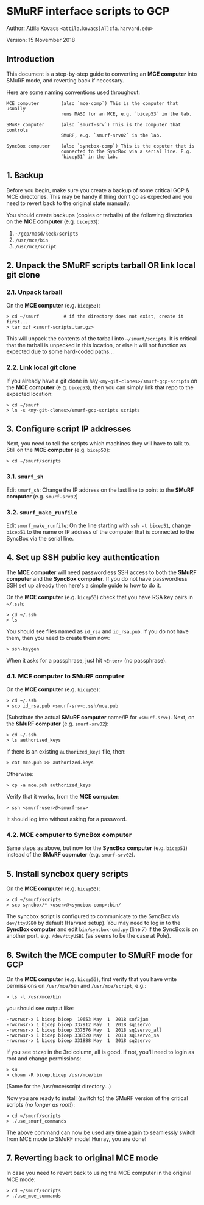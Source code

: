 # SMuRF interface scripts to GCP


Author: Attila Kovacs `<attila.kovacs[AT]cfa.harvard.edu>`

Version: 15 November 2018



## Introduction

 This document is a step-by-step guide to converting an __MCE computer__ into
 SMuRF mode, and reverting back if necessary. 

 Here are some naming conventions used throughout:

    MCE computer        (also `mce-comp`) This is the computer that usually
                        runs MASD for an MCE, e.g. `bicep53` in the lab.

    SMuRF computer      (also `smurf-srv`) This is the computer that controls
                        SMuRF, e.g. `smurf-srv02` in the lab.

    SyncBox computer    (also `syncbox-comp`) This is the coputer that is
                        connected to the SyncBox via a serial line. E.g.
                        `bicep51` in the lab.



## 1. Backup

 Before you begin, make sure you create a backup of some critical GCP & MCE
 directories. This may be handy if thing don't go as expected and you need
 to revert back to the original state manually.

 You should create backups (copies or tarballs) of the following directories
 on the __MCE computer__ (e.g. `bicep53`):

   1. `~/gcp/masd/keck/scripts`
   2. `/usr/mce/bin`
   3. `/usr/mce/script`



## 2. Unpack the SMuRF scripts tarball OR link local git clone


### 2.1. Unpack tarball

  On the __MCE computer__ (e.g. `bicep53`):

    > cd ~/smurf         # if the directory does not exist, create it first...
    > tar xzf <smurf-scripts.tar.gz>

  This will unpack the contents of the tarball into `~/smurf/scripts`. It is
  critical that the tarball is unpacked in this location, or else it will
  not function as expected due to some hard-coded paths...


### 2.2. Link local git clone

  If you already have a git clone in say `<my-git-clones>/smurf-gcp-scripts`
  on the __MCE computer__ (e.g. `bicep53`), then you can simply link that repo 
  to the expected location:

    > cd ~/smurf
    > ln -s <my-git-clones>/smurf-gcp-scripts scripts



## 3. Configure script IP addresses
 
 Next, you need to tell the scripts which machines they will have to talk to. 
 Still on the __MCE computer__ (e.g. `bicep53`):

    > cd ~/smurf/scripts


### 3.1. `smurf_sh`

  Edit `smurf_sh`: Change the IP address on the last line to point to the 
  __SMuRF computer__ (e.g. `smurf-srv02`)   


### 3.2. `smurf_make_runfile`

  Edit `smurf_make_runfile`: On the line starting with `ssh -t bicep51`, change
  `bicep51` to the name or IP address of the computer that is connected to the 
  SyncBox via the serial line.




## 4. Set up SSH public key authentication
 
 The __MCE computer__ will need passwordless SSH access to both the __SMuRF 
 computer__ and the __SyncBox computer__. If you do not have passwordless SSH 
 set up already then here's a simple guide to how to do it.

 On the __MCE computer__ (e.g. `bicep53`) check that you have RSA key pairs in
 `~/.ssh`:

    > cd ~/.ssh
    > ls

 You should see files named as `id_rsa` and `id_rsa.pub`. If you do not have
 them, then you need to create them now:

    > ssh-keygen
 
 When it asks for a passphrase, just hit `<Enter>` (no passphrase).


### 4.1. MCE computer to SMuRF computer

  On the __MCE computer__ (e.g. `bicep53`):
 
    > cd ~/.ssh
    > scp id_rsa.pub <smurf-srv>:.ssh/mce.pub

  (Substitute the actual __SMuRF computer__ name/IP for `<smurf-srv>`). Next, 
  on the __SMuRF computer__ (e.g. `smurf-srv02`):

    > cd ~/.ssh
    > ls authorized_keys

  If there is an existing `authorized_keys` file, then:

    > cat mce.pub >> authorized.keys

  Otherwise:
   
    > cp -a mce.pub authorized_keys

  Verify that it works, from the __MCE computer__:

    > ssh <smurf-user>@<smurf-srv>

  It should log into <smurf-srv> without asking for a password.



### 4.2. MCE computer to SyncBox computer

  Same steps as above, but now for the __SyncBox computer__ (e.g. `bicep51`)
  instead of the __SMuRF copmuter__ (e.g. `smurf-srv02`).




## 5. Install syncbox query scripts

 On the __MCE computer__ (e.g. `bicep53`):

    > cd ~/smurf/scripts
    > scp syncbox/* <user>@<syncbox-comp>:bin/

 The syncbox script is configured to communicate to the SyncBox via 
 `dev/ttyUSB0` by default (Harvard setup). You may need to log in to the
 __SyncBox computer__ and edit `bin/syncbox-cmd.py` (line 7) if the SyncBox 
 is on another port, e.g. `/dev/ttyUSB1` (as seems to be the case at Pole).


## 6. Switch the MCE computer to SMuRF mode for GCP

 On the __MCE computer__ (e.g. `bicep53`), first verify that you have write
 permissions on `/usr/mce/bin` and `/usr/mce/script`, e.g.:

    > ls -l /usr/mce/bin
   
 you should see output like:
    
    -rwxrwsr-x 1 bicep bicep  19653 May  1  2018 sof2jam
    -rwxrwsr-x 1 bicep bicep 337912 May  1  2018 sq1servo
    -rwxrwsr-x 1 bicep bicep 337576 May  1  2018 sq1servo_all
    -rwxrwsr-x 1 bicep bicep 338320 May  1  2018 sq1servo_sa
    -rwxrwsr-x 1 bicep bicep 331888 May  1  2018 sq2servo

 If you see `bicep` in the 3rd column, all is good. If not, you'll need
 to login as root and change permissions:

    > su
    > chown -R bicep.bicep /usr/mce/bin

 (Same for the /usr/mce/script directory...)

 Now you are ready to install (switch to) the SMuRF version of the critical
 scripts (_no longer as root!_):

    > cd ~/smurf/scripts
    > ./use_smurf_commands

 The above command can now be used any time again to seamlessly switch from
 MCE mode to SMuRF mode! Hurray, you are done!




## 7. Reverting back to original MCE mode

 In case you need to revert back to using the MCE computer in the original
 MCE mode:

    > cd ~/smurf/scripts
    > ./use_mce_commands





